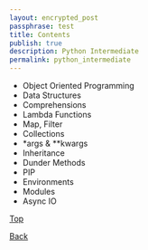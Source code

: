```yaml
---
layout: encrypted_post
passphrase: test
title: Contents
publish: true
description: Python Intermediate
permalink: python_intermediate
---
```


- Object Oriented Programming
- Data Structures
- Comprehensions
- Lambda Functions
- Map, Filter
- Collections
- \*args & \*\*kwargs
- Inheritance
- Dunder Methods
- PIP
- Environments
- Modules
- Async IO

[Top](#)

[Back](/python)
